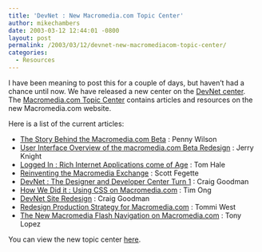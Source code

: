 ```yaml
---
title: 'DevNet : New Macromedia.com Topic Center'
author: mikechambers
date: 2003-03-12 12:44:01 -0800
layout: post
permalink: /2003/03/12/devnet-new-macromediacom-topic-center/
categories:
  - Resources
---
```



I have been meaning to post this for a couple of days, but haven&#8217;t had a chance until now. We have released a new center on the [DevNet center][1]. The [Macromedia.com Topic Center][2] contains articles and resources on the new Macromedia.com website.

Here is a list of the current articles:

*   [The Story Behind the Macromedia.com Beta][3] : Penny Wilson
*   [User Interface Overview of the macromedia.com Beta Redesign][4] : Jerry Knight
*   [Logged In : Rich Internet Applications come of Age][5] : Tom Hale
*   [Reinventing the Macromedia Exchange][6] : Scott Fegette
*   [DevNet : The Designer and Developer Center Turn 1][7] : Craig Goodman
*   [How We Did it : Using CSS on Macromedia.com][8] : Tim Ong
*   [DevNet Site Redesign][9] : Craig Goodman
*   [Redesign Production Strategy for Macromedia.com][10] : Tommi West
*   [The New Macromedia Flash Navigation on Macromedia.com][11] : Tony Lopez

You can view the new topic center [here][2].

 [1]: http://www.macromedia.com/devnet/
 [2]: http://www.macromedia.com/devnet/mmwebsite/
 [3]: http://www.macromedia.com/devnet/mmwebsite/articles/devnet_experience.html
 [4]: http://www.macromedia.com/devnet/mmwebsite/articles/info_arch.html
 [5]: http://www.macromedia.com/devnet/logged_in/
 [6]: http://www.macromedia.com/devnet/mmwebsite/articles/exchanges.html
 [7]: http://www.macromedia.com/devnet/mmwebsite/articles/devnet_top10.html
 [8]: http://www.macromedia.com/devnet/mx/dreamweaver/articles/css_mmsite.html
 [9]: http://www.macromedia.com/devnet/mmwebsite/articles/usingdevnet.html
 [10]: http://www.macromedia.com/devnet/articles/mmcom_templates.html
 [11]: http://www.macromedia.com/devnet/articles/fma_interview.html